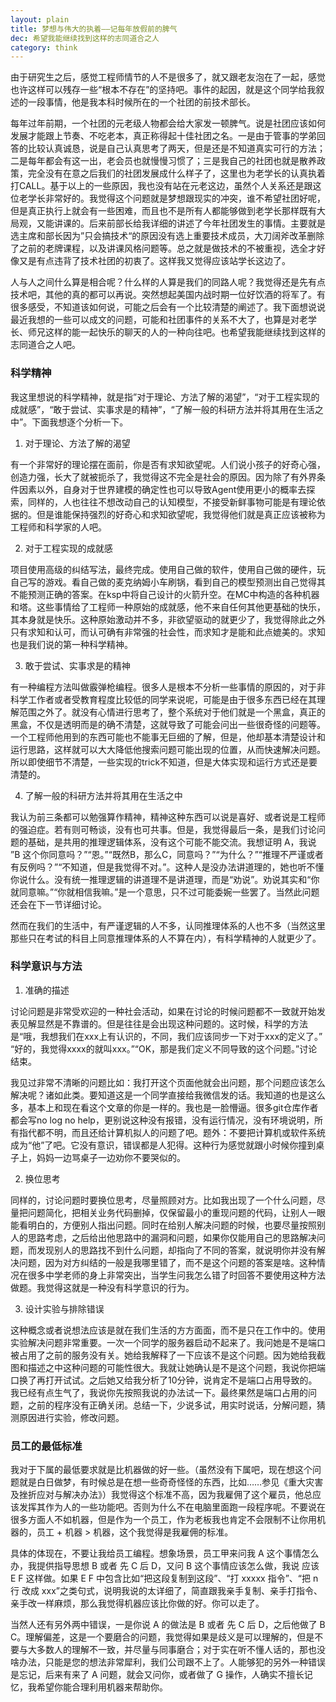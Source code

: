```yaml
---
layout: plain
title: 梦想与伟大的执着——记每年放假前的脾气
dec: 希望我能继续找到这样的志同道合之人
category: think
---
```


由于研究生之后，感觉工程师情节的人不是很多了，就又跟老友泡在了一起，感觉也许这样可以残存一些“根本不存在”的坚持吧。事件的起因，就是这个同学给我叙述的一段事情，他是我本科时候所在的一个社团的前技术部长。

每年过年前期，一个社团的元老级人物都会给大家发一顿脾气。说是社团应该如何发展才能跟上节奏、不吃老本，真正称得起十佳社团之名。一是由于管事的学弟回答的比较认真诚恳，说是自己认真思考了两天，但是还是不知道真实可行的方法；二是每年都会有这一出，老会员也就慢慢习惯了；三是我自己的社团也就是散养政策，完全没有在意之后我们的社团发展成什么样子了，这里也为老学长的认真执着打CALL。基于以上的一些原因，我也没有站在元老这边，虽然个人关系还是跟这位老学长非常好的。我觉得这个问题就是梦想跟现实的冲突，谁不希望社团好呢，但是真正执行上就会有一些困难，而且也不是所有人都能够做到老学长那样既有大局观，又能讲课的。后来前部长给我详细的讲述了今年社团发生的事情。主要就是选主席和部长因为”只会搞技术“的原因没有选上重要技术成员，大刀阔斧改革删除了之前的老牌课程，以及讲课风格问题等。总之就是做技术的不被重视，选全才好像又是有点违背了技术社团的初衷了。这样我又觉得应该站学长这边了。

人与人之间什么算是相合呢？什么样的人算是我们的同路人呢？我觉得还是先有点技术吧，其他的真的都可以再说。突然想起美国内战时期一位好饮酒的将军了。有很多感受，不知道该如何说，可能之后会有一个比较清楚的阐述了。我下面想说说最近我想的一些可以成文的问题，可能和社团事件的关系不大了，也算是对老学长、师兄这样的能一起快乐的聊天的人的一种向往吧。也希望我能继续找到这样的志同道合之人吧。

### 科学精神

我这里想说的科学精神，就是指”对于理论、方法了解的渴望”，“对于工程实现的成就感”，“敢于尝试、实事求是的精神”，“了解一般的科研方法并将其用在生活之中”。下面我想逐个分析一下。

1. 对于理论、方法了解的渴望

有一个非常好的理论摆在面前，你是否有求知欲望呢。人们说小孩子的好奇心强，创造力强，长大了就被扼杀了，我觉得这不完全是社会的原因。因为除了有外界条件因素以外，自身对于世界建模的确定性也可以导致Agent使用更小的概率去探索，同样的，人也往往不想改动自己的认知模型，不接受新鲜事物可能是有理论依据的。但是谁能保持强烈的好奇心和求知欲望呢，我觉得他们就是真正应该被称为工程师和科学家的人吧。

2. 对于工程实现的成就感

项目使用高级的纠结写法，最终完成。使用自己做的软件，使用自己做的硬件，玩自己写的游戏。看自己做的麦克纳姆小车刷锅，看到自己的模型预测出自己觉得其不能预测正确的答案。在ksp中将自己设计的火箭升空。在MC中构造的各种机器和塔。这些事情给了工程师一种原始的成就感，他不来自任何其他更基础的快乐，其本身就是快乐。这种原始激动并不多，非欲望驱动的就更少了，我觉得除此之外只有求知和认可，而认可确有非常强的社会性，而求知才是能和此点媲美的。求知也是我们说的第一种科学精神。

3. 敢于尝试、实事求是的精神

有一种编程方法叫做霰弹枪编程。很多人是根本不分析一些事情的原因的，对于非科学工作者或者受教育程度比较低的同学来说呢，可能是由于很多东西已经在其理解范围之外了。就没有心情进行思考了，整个系统对于他们就是一个黑盒，真正的黑盒，不仅是透明而是的确不清楚，这就导致了可能会问出一些很奇怪的问题等。一个工程师他用到的东西可能也不能事无巨细的了解，但是，他却基本清楚设计和运行思路，这样就可以大大降低他搜索问题可能出现的位置，从而快速解决问题。所以即使细节不清楚，一些实现的trick不知道，但是大体实现和运行方式还是要清楚的。

4. 了解一般的科研方法并将其用在生活之中

我认为前三条都可以勉强算作精神，精神这种东西可以说是喜好、或者说是工程师的强迫症。若有则可畅谈，没有也可共事。但是，我觉得最后一条，是我们讨论问题的基础，是共用的推理逻辑体系，没有这个可能不能交流。我想证明 A，我说 ”B 这个你同意吗？”“恩。”“既然B，那么C，同意吗？”“为什么？”“推理不严谨或者有反例吗？”“不知道，但是我觉得不对。”。这种人是没办法讲道理的，她也听不懂你说什么。没有统一推理逻辑的讲道理不是讲道理，而是“劝说”。劝说其实和“你就同意嘛。”“你就相信我嘛。”是一个意思，只不过可能委婉一些罢了。当然此问题还会在下一节详细讨论。

然而在我们的生活中，有严谨逻辑的人不多，认同推理体系的人也不多（当然这里那些只在考试的科目上同意推理体系的人不算在内），有科学精神的人就更少了。

### 科学意识与方法

1. 准确的描述

讨论问题是非常受欢迎的一种社会活动，如果在讨论的时候问题都不一致就开始发表见解显然是不靠谱的。但是往往是会出现这种问题的。这时候，科学的方法是“哦，我想我们在xxx上有认识的，不同，我们应该同步一下对于xxx的定义了。” “好的，我觉得xxxx的就叫xxx。”“OK，那是我们定义不同导致的这个问题。”讨论结束。

我见过非常不清晰的问题比如：我打开这个页面他就会出问题，那个问题应该怎么解决呢？诸如此类。要知道这是一个同学直接给我微信发的话。我知道的也是这么多，基本上和现在看这个文章的你是一样的。我也是一脸懵逼。很多git仓库作者都会写no log no help，更别说这种没有报错，没有运行情况，没有环境说明，所有指代都不明，而且还给计算机拟人的问题了吧。题外：不要把计算机或软件系统成为“他”了吧。它没有意识，错误都是人犯得。这种行为感觉就跟小时候你撞到桌子上，妈妈一边骂桌子一边劝你不要哭似的。

2. 换位思考

同样的，讨论问题时要换位思考，尽量照顾对方。比如我出现了一个什么问题，尽量把问题简化，把相关业务代码删掉，仅保留最小的重现问题的代码，让别人一眼能看明白的，方便别人指出问题。同时在给别人解决问题的时候，也要尽量按照别人的思路考虑，之后给出他思路中的漏洞和问题，如果你仅能用自己的思路解决问题，而发现别人的思路找不到什么问题，却指向了不同的答案，就说明你并没有解决问题，因为对方纠结的一般是我哪里错了，而不是这个问题的答案是啥。这种情况在很多中学老师的身上非常突出，当学生问我怎么错了时回答不要使用这种方法做题。我觉得这就是一种没有科学意识的行为。

3. 设计实验与排除错误

这种概念或者说想法应该是就在我们生活的方方面面，而不是只在工作中的。使用实验解决问题非常重要。一次一个同学的服务器启动不起来了。我问她是不是端口被占用了之前的服务没有关。她给我解释了一下应该不是这个问题。因为她给我截图和描述之中这种问题的可能性很大。我就让她确认是不是这个问题，我说你把端口换了再打开试试。之后她又给我分析了10分钟，说肯定不是端口占用导致的。我已经有点生气了，我说你先按照我说的办法试一下。最终果然是端口占用的问题，之前的程序没有正确关闭。总结一下，少说多试，用实时说话，分解问题，猜测原因进行实验，修改问题。

### 员工的最低标准

我对于下属的最低要求就是比机器做的好一些。（虽然没有下属吧，现在想这个问题就是白日做梦，有时候总是在想一些奇奇怪怪的东西，比如……参见《重大灾害及挫折应对与解决办法》）我觉得这个标准不高，因为我雇佣了这个雇员，他总应该发挥其作为人的一些功能吧。否则为什么不在电脑里面跑一段程序呢。不要说在很多方面人不如机器，但是作为一个员工，作为老板我也肯定不会限制不让你用机器的，员工 + 机器 > 机器，这个我觉得是我雇佣的标准。

具体的体现在，不要让我给员工编程。想象场景，员工甲来问我 A 这个事情怎么办，我提供指导思想 B 或者 先 C 后 D，又问 B 这个事情应该怎么做，我说 应该 E F 这样做。如果 E F 中包含比如“把这段复制到这段”、“打 xxxxx 指令”、“把 n 行 改成 xxx”之类句式，说明我说的太详细了，简直跟我亲手复制、亲手打指令、亲手改一样麻烦，那么我觉得机器应该比你做的好。你可以走了。

当然人还有另外两中错误，一是你说 A 的做法是 B 或者 先 C 后 D，之后他做了 B C。理解偏差，这是一个要磨合的问题，我觉得如果是歧义是可以理解的，但是不要与大多数人的理解不一致，并尽量与同事磨合；对于实在听不懂人话的，那也没啥办法，只能是您的想法非常犀利，我们公司跟不上了。人能够犯的另外一种错误是忘记，后来有来了 A 问题，就会又问你，或者做了 G 操作，人确实不擅长记忆，我希望你能合理利用机器来帮助你。



